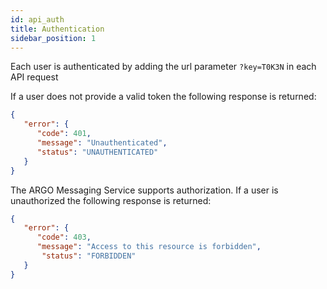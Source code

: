 ```yaml
---
id: api_auth
title: Authentication
sidebar_position: 1
---
```


Each user is authenticated by adding the url parameter `?key=T0K3N` in each API request

If a user does not provide a valid token the following response is returned:
```json
{
   "error": {
      "code": 401,
      "message": "Unauthenticated",
      "status": "UNAUTHENTICATED"
   }
}
```
The ARGO Messaging Service supports authorization. If a user is unauthorized the following response is returned:
```json
{
   "error": {
      "code": 403,
      "message": "Access to this resource is forbidden",
       "status": "FORBIDDEN"
   }
}
```
